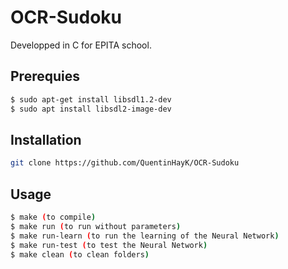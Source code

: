 # OCR-Sudoku
Developped in C for EPITA school.

## Prerequies
```bash
$ sudo apt-get install libsdl1.2-dev
$ sudo apt install libsdl2-image-dev 
```

## Installation
```bash
git clone https://github.com/QuentinHayK/OCR-Sudoku
```

## Usage
```bash
$ make (to compile)
$ make run (to run without parameters)
$ make run-learn (to run the learning of the Neural Network)
$ make run-test (to test the Neural Network)
$ make clean (to clean folders)
```
